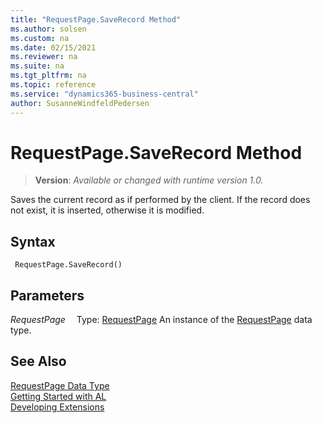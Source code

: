 ```yaml
---
title: "RequestPage.SaveRecord Method"
ms.author: solsen
ms.custom: na
ms.date: 02/15/2021
ms.reviewer: na
ms.suite: na
ms.tgt_pltfrm: na
ms.topic: reference
ms.service: "dynamics365-business-central"
author: SusanneWindfeldPedersen
---
```

[//]: # (START>DO_NOT_EDIT)
[//]: # (IMPORTANT:Do not edit any of the content between here and the END>DO_NOT_EDIT.)
[//]: # (Any modifications should be made in the .xml files in the ModernDev repo.)
# RequestPage.SaveRecord Method
> **Version**: _Available or changed with runtime version 1.0._

Saves the current record as if performed by the client. If the record does not exist, it is inserted, otherwise it is modified.


## Syntax
```
 RequestPage.SaveRecord()
```

## Parameters
*RequestPage*
&emsp;Type: [RequestPage](requestpage-data-type.md)
An instance of the [RequestPage](requestpage-data-type.md) data type.


[//]: # (IMPORTANT: END>DO_NOT_EDIT)
## See Also
[RequestPage Data Type](requestpage-data-type.md)  
[Getting Started with AL](../../devenv-get-started.md)  
[Developing Extensions](../../devenv-dev-overview.md)